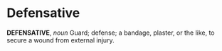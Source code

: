 # Defensative

**DEFENSATIVE**, _noun_ Guard; defense; a bandage, plaster, or the like, to secure a wound from external injury.